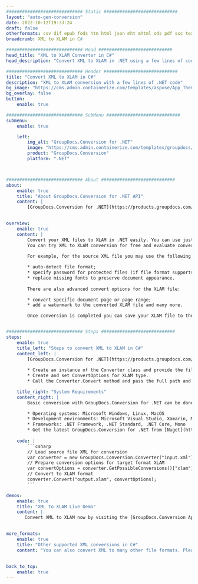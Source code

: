 ```yaml
---
############################# Static ############################
layout: "auto-gen-conversion"
date: 2022-10-12T19:33:24
draft: false
otherformats: csv dif epub fods htm html json mht mhtml ods pdf sxc tex tsv xlam xls xlsb xlsm xlsx xlt xltm xltx xml xps
breadcrumb: XML to XLAM in C#

############################# Head ############################
head_title: "XML to XLAM Converter in C#"
head_description: "Convert XML to XLAM in .NET using a few lines of code. Use the GroupDocs Document Conversion API to convert over 160 file formats."

############################# Header ############################
title: "Convert XML to XLAM in C#"
description: "XML to XLAM conversion with a few lines of .NET code"
bg_image: "https://cms.admin.containerize.com/templates/aspose/App_Themes/V3/images/bg/header1.png"
bg_overlay: false
button:
    enable: true

############################# SubMenu ############################
submenu:
    enable: true

    left:
        img_alt: "GroupDocs.Conversion for .NET"
        image: "https://cms.admin.containerize.com/templates/groupdocs/images/product-logos/90x90-noborder/groupdocs-conversion-net.png"
        product: "GroupDocs.Conversion"
        platform: ".NET"



############################# About ############################
about:
    enable: true
    title: "About GroupDocs.Conversion for .NET API"
    content: |
        [GroupDocs.Conversion for .NET](https://products.groupdocs.com/conversion/net/) can be used to convert Microsoft Word, Excel, PowerPoint, PDF, Visio and other formats. GroupDocs.Conversion is a standalone API that is suitable for back-end and internal systems where high performance is required. It does not depend on any software such as Microsoft or Open Office.
    

overview:
    enable: true
    content: |
        Convert your XML files to XLAM in .NET easily. You can use just a couple of C# code lines in any platform of your choice like - Windows, Linux, macOS.
        You can try XML to XLAM conversion for free and evaluate conversion results quality.  Along with simple file conversion scenarios you can try more advanced options for loading source XML file and for saving output XLAM result. 
        
        For example, for the source XML file you may use the following load options:

        * auto-detect file format;
        * specify password for protected files (if file format supports it);
        * replace missing fonts to preserve document appearance.
        
        There are also advanced convert options for the XLAM file:

        * convert specific document page or page range;
        * add a watermark to the converted XLAM file and many more.

        Once conversion is completed you can save your XLAM file to the local file path or any third-party storage like FTP, Amazon S3, Google Drive, Dropbox etc. Please note - to convert XML to XLAM there is no need for any additional software installed - like MS Office, Open Office, Adobe Acrobat Reader etc.


############################# Steps ############################
steps:
    enable: true
    title_left: "Steps to convert XML to XLAM in C#"
    content_left: |
        [GroupDocs.Conversion for .NET](https://products.groupdocs.com/conversion/net/) makes it easy for developers to convert a XML file to XLAM with a few lines of code.
        
        * Create an instance of the Converter class and provide the file XML with the full path
        * Create and set ConvertOptions for XLAM type.
        * Call the Converter.Convert method and pass the full path and format (XLAM) as a parameter

    title_right: "System Requirements"
    content_right: |
        Basic conversion with GroupDocs.Conversion for .NET can be done in just a few simple steps. Our APIs are supported on all major platforms and operating systems. Before executing the code below, make sure you have the following prerequisites installed on your system.

        * Operating systems: Microsoft Windows, Linux, MacOS
        * Development environments: Microsoft Visual Studio, Xamarin, MonoDevelop
        * Frameworks: .NET Framework, .NET Standard, .NET Core, Mono
        * Get the latest GroupDocs.Conversion for .NET from [Nuget](https://www.nuget.org/packages/groupdocs.conversion)
         
    code: |
        ```csharp    
        // Load source file XML for conversion
        var converter = new GroupDocs.Conversion.Converter("input.xml");
        // Prepare conversion options for target format XLAM
        var convertOptions = converter.GetPossibleConversions()["xlam"].ConvertOptions;
        // Convert to XLAM format
        converter.Convert("output.xlam", convertOptions);
        ```

demos:
    enable: true
    title: "XML to XLAM Live Demo"
    content: |
       Convert XML to XLAM now by visiting the [GroupDocs.Conversion App](https://products.groupdocs.app/conversion/family) website. Online demo has the following advantages
          

more_formats:
    enable: true
    title: "Other supported XML conversions in C#"
    content: "You can also convert XML to many other file formats. Please see the list below."
       
       
back_to_top:
    enable: true
---
```

